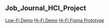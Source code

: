 

## Job_Journal_HCI_Project

[Low-Fi Demo](https://youtu.be/M90o1wo-cXU)
[Hi-Fi Demo](https://www.youtube.com/watch?v=tZiwKonP8Yo)
[Hi-Fi Figma Prototype](https://www.figma.com/proto/ezbJvZY9OlSEWEEaJc0kzS/Job-Journal-(G45)?node-id=196-617&starting-point-node-id=196%3A617&t=Yz0vMbHDK2PafULh-1)
